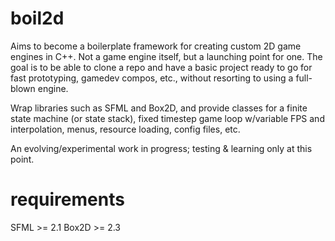 boil2d
======
Aims to become a boilerplate framework for creating custom 2D game engines in
C++. Not a game engine itself, but a launching point for one. The goal is to be
able to clone a repo and have a basic project ready to go for fast prototyping,
gamedev compos, etc., without resorting to using a full-blown engine.

Wrap libraries such as SFML and Box2D, and provide classes for a finite state
machine (or state stack), fixed timestep game loop w/variable FPS and 
interpolation, menus, resource loading, config files, etc.

An evolving/experimental work in progress; testing & learning only at this
point.


requirements
============
SFML >= 2.1
Box2D >= 2.3
